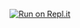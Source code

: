 [![Run on Repl.it](https://replit.com/badge/github/snowden1010/Shop-WApp)](https://replit.com/new/github/snowden1010/Shop-WApp)
